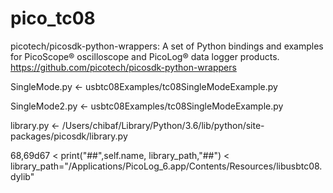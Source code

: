 # pico_tc08

picotech/picosdk-python-wrappers: A set of Python bindings and examples for PicoScope® oscilloscope and PicoLog® data logger products.
https://github.com/picotech/picosdk-python-wrappers

SingleMode.py <- usbtc08Examples/tc08SingleModeExample.py

SingleMode2.py <- usbtc08Examples/tc08SingleModeExample.py

library.py <- /Users/chibaf/Library/Python/3.6/lib/python/site-packages/picosdk/library.py

68,69d67
<         print("##",self.name, library_path,"##")
<         library_path="/Applications/PicoLog_6.app/Contents/Resources/libusbtc08.dylib"

